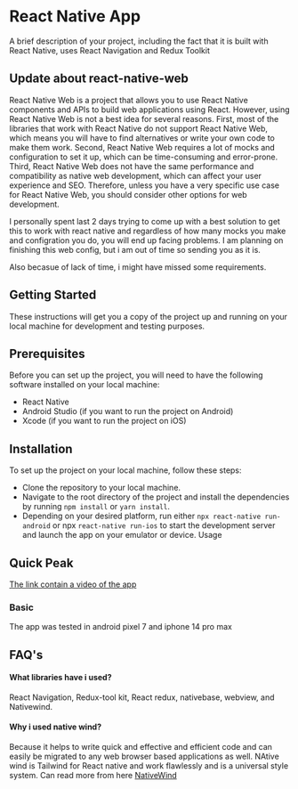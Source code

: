 # React Native App

A brief description of your project, including the fact that it is built with React Native, uses React Navigation and Redux Toolkit

## Update about react-native-web
React Native Web is a project that allows you to use React Native components and APIs to build web applications using React. However, using React Native Web is not a best idea for several reasons. First, most of the libraries that work with React Native do not support React Native Web, which means you will have to find alternatives or write your own code to make them work. Second, React Native Web requires a lot of mocks and configuration to set it up, which can be time-consuming and error-prone. Third, React Native Web does not have the same performance and compatibility as native web development, which can affect your user experience and SEO. Therefore, unless you have a very specific use case for React Native Web, you should consider other options for web development.

I personally spent last 2 days trying to come up with a best solution to get this to work with react native and regardless of how many mocks you make and configration you do, you will end up facing problems. I am planning on finishing this web config, but i am out of time so sending you as it is. 

Also becasue of lack of time, i might have missed some requirements. 

## Getting Started

These instructions will get you a copy of the project up and running on your local machine for development and testing purposes.

## Prerequisites

Before you can set up the project, you will need to have the following software installed on your local machine:

- React Native
- Android Studio (if you want to run the project on Android)
- Xcode (if you want to run the project on iOS)

## Installation

To set up the project on your local machine, follow these steps:

- Clone the repository to your local machine.
- Navigate to the root directory of the project and install the dependencies by running `npm install` or `yarn install`.
- Depending on your desired platform, run either `npx react-native run-android` or npx `react-native run-ios` to start the development server and launch the app on your emulator or device.
  Usage

## Quick Peak

[The link contain a video of the app](https://imgur.com/B1UBjPe)

### Basic

The app was tested in android pixel 7 and iphone 14 pro max

## FAQ's

#### What libraries have i used?

React Navigation, Redux-tool kit, React redux, nativebase, webview, and Nativewind.

#### Why i used native wind?

Because it helps to write quick and effective and efficient code and can easily be migrated to any web browser based applications as well. NAtive wind is Tailwind for React native and work flawlessly and is a universal style system. Can read more from here [NativeWind](https://www.nativewind.dev/)
